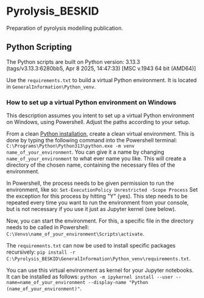 # Pyrolysis_BESKID
Preparation of pyrolysis modelling publication.


## Python Scripting

The Python scripts are built on Python version: 3.13.3 (tags/v3.13.3:6280bb5, Apr  8 2025, 14:47:33) [MSC v.1943 64 bit (AMD64)]

Use the `requirements.txt` to build a virtual Python environment. It is located in `GeneralInformation\Python_venv`.

### How to set up a virtual Python environment on Windows

This description assumes you intent to set up a virtual Python environment on Windows, using Powershell. Adjust the paths according to your setup.

From a clean [Python installation](https://www.python.org/downloads/), create a clean virtual environment. This is done by typing the following command into the Powershell terminal: ` C:\Programs\Python\Python313\python.exe -m venv name_of_your_environment`. You can give it a name by changing `name_of_your_environment` to what ever name you like. This will create a directory of the chosen name, containing the necessary files of the environment.

In Powershell, the process needs to be given permission to run the environment, like so:
`Set-ExecutionPolicy Unrestricted -Scope Process`
Set the exception for this process by hitting "Y" (yes). This step needs to be repeated every time you want to run the environment from your console, but is not necessary if you use it just as Jupyter kernel (see below).

Now, you can start the environment. For this, a specific file in the directory needs to be called in Powershell: `C:\Venvs\name_of_your_environment\Scripts\activate`.

The `requirements.txt` can now be used to install specific packages recursively: `pip install -r C:\Pyrolysis_BESKID\GeneralInformation\Python_venv\requirements.txt`.

You can use this virtual environment as kernel for your Jupyter notebooks. It can be installed as follows: `python -m ipykernel install --user --name=name_of_your_environment --display-name "Python (name_of_your_environment)"`.
